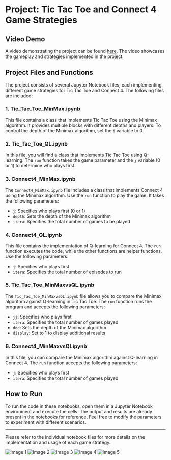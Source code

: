 # Project: Tic Tac Toe and Connect 4 Game Strategies

## Video Demo

A video demonstrating the project can be found [here](https://drive.google.com/file/d/1WsBADKmYUQlIH3RuweLyHEijf4wFn-Ur/view?usp=sharing). The video showcases the gameplay and strategies implemented in the project.

## Project Files and Functions

The project consists of several Jupyter Notebook files, each implementing different game strategies for Tic Tac Toe and Connect 4. The following files are included:

### 1. Tic_Tac_Toe_MinMax.ipynb

This file contains a class that implements Tic Tac Toe using the Minimax algorithm. It provides multiple blocks with different depths and players. To control the depth of the Minimax algorithm, set the `i` variable to 0.

### 2. Tic_Tac_Toe_QL.ipynb

In this file, you will find a class that implements Tic Tac Toe using Q-learning. The `run` function takes the game parameter and the `j` variable (0 or 1) to determine who plays first.

### 3. Connect4_MinMax.ipynb

The `Connect4_MinMax.ipynb` file includes a class that implements Connect 4 using the Minimax algorithm. Use the `run` function to play the game. It takes the following parameters:
- `j`: Specifies who plays first (0 or 1)
- `depth`: Sets the depth of the Minimax algorithm
- `itera`: Specifies the total number of games to be played

### 4. Connect4_QL.ipynb

This file contains the implementation of Q-learning for Connect 4. The `run` function executes the code, while the other functions are helper functions. Use the following parameters:
- `j`: Specifies who plays first
- `itera`: Specifies the total number of episodes to run

### 5. Tic_Tac_Toe_MinMaxvsQL.ipynb

The `Tic_Tac_Toe_MinMaxvsQL.ipynb` file allows you to compare the Minimax algorithm against Q-learning in Tic Tac Toe. The `run` function runs the program and accepts the following parameters:
- `jj`: Specifies who plays first
- `itera`: Specifies the total number of games played
- `ddd`: Sets the depth of the Minimax algorithm
- `display`: Set to 1 to display additional results

### 6. Connect4_MinMaxvsQl.ipynb

In this file, you can compare the Minimax algorithm against Q-learning in Connect 4. The `run` function accepts the following parameters:
- `j`: Specifies who plays first
- `itera`: Specifies the total number of games played

## How to Run

To run the code in these notebooks, open them in a Jupyter Notebook environment and execute the cells. The output and results are already present in the notebooks for reference. Feel free to modify the parameters to experiment with different scenarios.

---

Please refer to the individual notebook files for more details on the implementation and usage of each game strategy.

![Image 1](https://github.com/Qtonium/TicTacToe-and-Connect4-solving-using-AI/blob/main/images/AI2-02.png)
![Image 2](https://github.com/Qtonium/TicTacToe-and-Connect4-solving-using-AI/blob/main/images/AI2-03.png)
![Image 3](https://github.com/Qtonium/TicTacToe-and-Connect4-solving-using-AI/blob/main/images/AI2-04.png)
![Image 4](https://github.com/Qtonium/TicTacToe-and-Connect4-solving-using-AI/blob/main/images/AI2-05.png)
![Image 5](https://github.com/Qtonium/TicTacToe-and-Connect4-solving-using-AI/blob/main/images/AI2-06.png)


